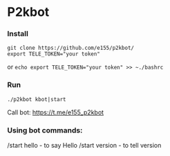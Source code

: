 # P2kbot 
### Install
```
git clone https://github.com/e155/p2kbot/
export TELE_TOKEN="your token"
```
or
``` echo export TELE_TOKEN="your token" >> ~./bashrc ```
### Run
```./p2kbot kbot|start```

Call bot: https://t.me/e155_p2kbot
###  Using bot commands:
/start hello - to say Hello
/start version - to tell version

